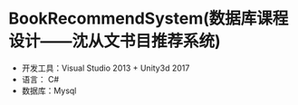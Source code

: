 # BookRecommendSystem(数据库课程设计——沈从文书目推荐系统)
- 开发工具：Visual Studio 2013 + Unity3d 2017
- 语言： C#
- 数据库：Mysql
